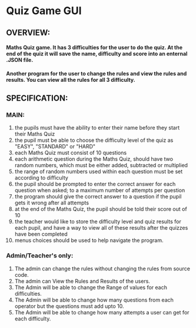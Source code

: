 # Quiz Game GUI
## OVERVIEW:
#### Maths Quiz game. It has 3 difficulties for the user to do the quiz. At the end of the quiz it will save the name, difficulty and score into an enternal .JSON file.
#### Another program for the user to change the rules and view the rules and results. You can view all the rules for all 3 difficulty.

## SPECIFICATION:


### MAIN: 

1. the pupils must have the ability to enter their name before they start their Maths Quiz
2. the pupil must be able to choose the difficulty level of the quiz as "EASY", "STANDARD" or "HARD"
3. each Maths Quiz must consist of 10 questions
4. each arithmetic question during the Maths Quiz, should have two random numbers, which must be either added, subtracted or multiplied
5. the range of random numbers used within each question must be set according to difficulty
6. the pupil should be prompted to enter the correct answer for each question when asked; to a maximum number of attempts per question
7. the program should give the correct answer to a question if the pupil gets it wrong after all attempts
8. at the end of the Maths Quiz, the pupil should be told their score out of 10
9. the teacher would like to store the difficulty level and quiz results for each pupil, and have a way to view all of these results after the quizzes have been completed
10. menus choices should be used to help navigate the program.

### Admin/Teacher's only:

1. The admin can change the rules without changing the rules from source code.
2. The admin can View the Rules and Results of the users.
3. The Admin will be able to change the Range of values for each difficulties.
4. The Admin will be able to change how many questions from each operator but the questions must add upto 10.
5. The Admin will be able to change how many attempts a user can get for each difficulty.
